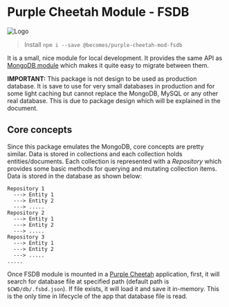 # Purple Cheetah Module - FSDB

![Logo](https://i.imgur.com/f2Mv4QD.png)

> Install `npm i --save @becomes/purple-cheetah-mod-fsdb`

It is a small, nice module for local development. It provides the same API as [MongoDB module](/becomesco/purple-cheetah-modules/mongodb) which makes it quite easy to migrate between them.

**IMPORTANT:** This package is not design to be used as production database. It is save to use for very small databases in production and for some light caching but cannot replace the MongoDB, MySQL or any other real database. This is due to package design which will be explained in the document.

## Core concepts

Since this package emulates the MongoDB, core concepts are pretty similar. Data is stored in collections and each collection holds entities/documents. Each collection is represented with a *Repository* which provides some basic methods for querying and mutating collection items. Data is stored in the database as shown below:

```text
Repository 1
  ---> Entity 1
  ---> Entity 2
  ---> .....
Repository 2
  ---> Entity 1
  ---> Entity 2
  ---> .....
Repository 3
  ---> Entity 1
  ---> Entity 2
  ---> .....
.....
```

Once FSDB module is mounted in a [Purple Cheetah](https://github.com/becomesco/purple-cheetah) application, first, it will search for database file at specified path (default path is `$CWD/db/.fsbd.json`). If file exists, it will load it and save it in-memory. This is the only time in lifecycle of the app that database file is read. 
